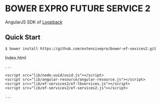 BOWER EXPRO FUTURE SERVICE 2
===
AngularJS SDK of [Loopback](http://loopback.io)

## Quick Start

```shell
$ bower install https://github.com/extensivepro/bower-ef-sevices2.git
```

Index.html
```
...

<script src="lib/node-uuid/uuid.js"></script>
<script src="lib/angular-resource/angular-resource.js"></script>
<script src="lib/ef-services2/ef-lbservices.js"></script>
<script src="lib/ef-services2/ef-services2.js"></script>

...
```